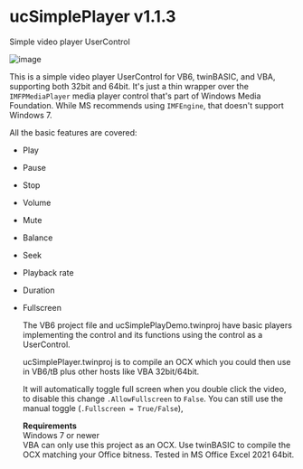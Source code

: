 # ucSimplePlayer v1.1.3
Simple video player UserControl

![image](https://github.com/user-attachments/assets/490b68f4-1ff7-444a-b5ed-31d10542ddc8)

This is a simple video player UserControl for VB6, twinBASIC, and VBA, supporting both 32bit and 64bit. It's just a thin wrapper over the `IMFPMediaPlayer` media player control that's part of Windows Media Foundation. While MS recommends using `IMFEngine`, that doesn't support Windows 7. 

All the basic features are covered:

- Play
- Pause
- Stop
- Volume
- Mute
- Balance
- Seek
- Playback rate
- Duration
- Fullscreen

  The VB6 project file and ucSimplePlayDemo.twinproj have basic players implementing the control and its functions using the control as a UserControl.
  
   ucSimplePlayer.twinproj is to compile an OCX which you could then use in VB6/tB plus other hosts like VBA 32bit/64bit.

  It will automatically toggle full screen when you double click the video, to disable this change `.AllowFullscreen` to `False`. You can still use the manual toggle (`.Fullscreen = True/False`),

  **Requirements**\
Windows 7 or newer\
VBA can only use this project as an OCX. Use twinBASIC to compile the OCX matching your Office bitness. Tested in MS Office Excel 2021 64bit.
